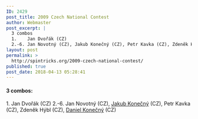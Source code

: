 ```yaml
---
ID: 2429
post_title: 2009 Czech National Contest
author: Webmaster
post_excerpt: |
  3 combos
  1.	Jan Dvořák (CZ)
  2.-6.	Jan Novotný (CZ), Jakub Konečný (CZ), Petr Kavka (CZ), Zdeněk Hýbl (CZ), Daniel Konečný (CZ)
layout: post
permalink: >
  http://spintricks.org/2009-czech-national-contest/
published: true
post_date: 2018-04-13 05:28:41
---
```

<h4>3 combos:</h4>
1. Jan Dvořák (CZ)
2.-6. Jan Novotný (CZ), <a href="/category/spinners/jakub.k">Jakub Konečný</a> (CZ), Petr Kavka (CZ), Zdeněk Hýbl (CZ), <a href="/category/spinners/daniel.k">Daniel Konečný</a> (CZ)